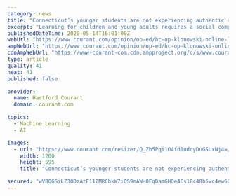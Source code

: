 ```yaml
---
category: news
title: "Connecticut’s younger students are not experiencing authentic online learning"
excerpt: "Learning for children and young adults requires a social component that video conferencing does not replicate. If we were going to design a distance-learning solution to replace their classrooms, that solution would not be video conferences that require lots of listening to Zoom presentations."
publishedDateTime: 2020-05-14T16:01:00Z
webUrl: "https://www.courant.com/opinion/op-ed/hc-op-klonowski-online-learning-coronavirus-0514-20200514-qrvpna66zrb7nbnqsaqhivrufe-story.html"
ampWebUrl: "https://www.courant.com/opinion/op-ed/hc-op-klonowski-online-learning-coronavirus-0514-20200514-qrvpna66zrb7nbnqsaqhivrufe-story.html?outputType=amp"
cdnAmpWebUrl: "https://www-courant-com.cdn.ampproject.org/c/s/www.courant.com/opinion/op-ed/hc-op-klonowski-online-learning-coronavirus-0514-20200514-qrvpna66zrb7nbnqsaqhivrufe-story.html?outputType=amp"
type: article
quality: 41
heat: 41
published: false

provider:
  name: Hartford Courant
  domain: courant.com

topics:
  - Machine Learning
  - AI

images:
  - url: "https://www.courant.com/resizer/Q_Zb5Pqi1O4fd1udcyDuGSUxNj4=/1200x0/top/cloudfront-us-east-1.images.arcpublishing.com/tronc/WSPRGF7HU2PUQ5ZWFIKYI7WAXA.jpg"
    width: 1200
    height: 595
    title: "Connecticut’s younger students are not experiencing authentic online learning"

secured: "wVBQGSiLZ3ODzAtF11ZMRCbkW7iQS9mAWH0EqDamGHQe4Cs18c48b5wc4ew6Qo13RwZAlYC9w/0MCvTqhoVwMHp4Ccnb52rMO0b9hi93zEZIORZU2lRpWVE4yd3PIT1V4RyRQxGefoqMdD5oMe0wetUXqof4kWxl/2kW/JQ0+U6e+CZSvEV1FIgWpYDO4znPOnq+hH4e68HCztCIGxVL7rV81Q+yi24NZF2M6Z1QDTpQ8GEAtowu8x/6LhCQkxbl06OFHsuMW+MR3b0wFGtntSWqyHzVBkYvBo6h5eKhOPFVRMmZvrNv5fWBV093tbsTo8YXvWcKrX2h0kvAIRrHX9g4JakIiUX6KO9nTMPUiHxNAjm2aqrnfso7S2sNJUsVxiGoIPlTULua3oBfOunttNzyRgW2UFiK3OCm0o755vF3prj+lenffdLbkQthGe7fOJmDZ18kA7aebZMznE7qUTFVuyMyJIyN59mWu/BhBYk=;gLZrAeoy7UAoZN3ayswavg=="
---
```


